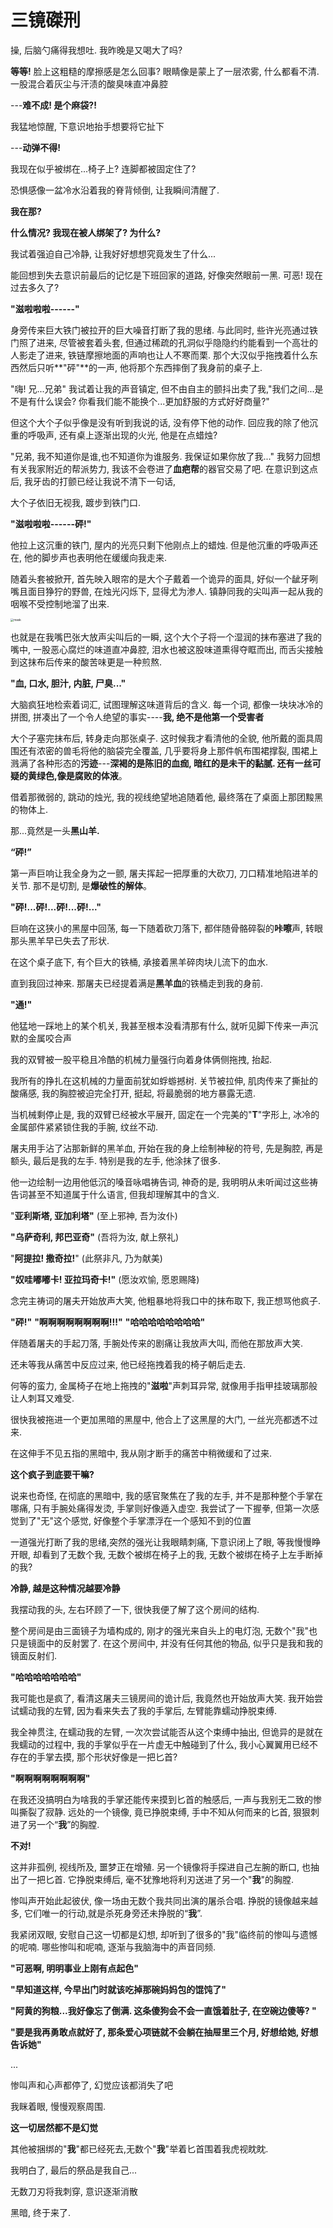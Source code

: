 # 三镜磔刑

操, 后脑勺痛得我想吐. 我昨晚是又喝大了吗?

**等等!** 脸上这粗糙的摩擦感是怎么回事? 眼睛像是蒙上了一层浓雾, 什么都看不清. 一股混合着灰尘与汗渍的酸臭味直冲鼻腔

---**难不成! 是个麻袋?!**

 我猛地惊醒, 下意识地抬手想要将它扯下

---**动弹不得!**

我现在似乎被绑在...椅子上? 连脚都被固定住了?

恐惧感像一盆冷水沿着我的脊背倾倒, 让我瞬间清醒了.

**我在那?**

**什么情况? 我现在被人绑架了? 为什么?** 

我试着强迫自己冷静, 让我好好想想究竟发生了什么...

能回想到失去意识前最后的记忆是下班回家的道路, 好像突然眼前一黑. 可恶! 现在过去多久了?

**"滋啦啦啦------"**

身旁传来巨大铁门被拉开的巨大噪音打断了我的思绪. 与此同时, 些许光亮通过铁门照了进来, 尽管被套着头套, 但通过稀疏的孔洞似乎隐隐约约能看到一个高壮的人影走了进来, 铁链摩擦地面的声响也让人不寒而栗. 那个大汉似乎拖拽着什么东西然后只听**"砰"**的一声, 他将那个东西摔倒了我身前的桌子上.

"嗨! 兄...兄弟" 我试着让我的声音镇定, 但不由自主的颤抖出卖了我,"我们之间...是不是有什么误会? 你看我们能不能换个...更加舒服的方式好好商量?" 

但这个大个子似乎像是没有听到我说的话, 没有停下他的动作. 回应我的除了他沉重的呼吸声, 还有桌上逐渐出现的火光, 他是在点蜡烛?

 "兄弟, 我不知道你是谁,也不知道你为谁服务. 我保证如果你放了我..." 我努力回想有关我家附近的帮派势力, 我该不会卷进了**血疤帮**的器官交易了吧. 在意识到这点后, 我牙齿的打颤已经让我说不清下一句话, 

大个子依旧无视我, 踱步到铁门口. 

**"滋啦啦啦------砰!"** 

他拉上这沉重的铁门, 屋内的光亮只剩下他刚点上的蜡烛. 但是他沉重的呼吸声还在, 他的脚步声也表明他在缓缓向我走来. 

随着头套被掀开, 首先映入眼帘的是大个子戴着一个诡异的面具, 好似一个龇牙咧嘴且面目狰狞的野兽, 在烛光闪烁下, 显得尤为渗人. 镇静同我的尖叫声一起从我的咽喉不受控制地溜了出来. 

<img src="./assets/mask.png" alt="mask" style="zoom:33%;" />

也就是在我嘴巴张大放声尖叫后的一瞬, 这个大个子将一个湿润的抹布塞进了我的嘴中, 一股恶心腐烂的味道直冲鼻腔, 泪水也被这股味道熏得夺眶而出, 而舌尖接触到这抹布后传来的酸苦味更是一种煎熬.  

**"血, 口水, 胆汁, 内脏, 尸臭..."**

大脑疯狂地检索着词汇, 试图理解这味道背后的含义. 每一个词, 都像一块块冰冷的拼图, 拼凑出了一个令人绝望的事实----**我, 绝不是他第一个受害者**

大个子塞完抹布后, 转身走向那张桌子. 这时候我才看清他的全貌, 他所戴的面具周围还有浓密的兽毛将他的脑袋完全覆盖, 几乎要将身上那件帆布围裙撑裂, 围裙上溅满了各种形态的**污迹**---**深褐的是陈旧的血痂, 暗红的是未干的黏腻. 还有一丝可疑的黄绿色,像是腐败的体液**。

借着那微弱的, 跳动的烛光, 我的视线绝望地追随着他, 最终落在了桌面上那团黢黑的物体上.

那...竟然是一头**黑山羊.**

**“砰!”**

第一声巨响让我全身为之一颤, 屠夫挥起一把厚重的大砍刀, 刀口精准地陷进羊的关节. 那不是切割, 是**爆破性的解体**。

**"砰!...砰!...砰!...砰!..."**

巨响在这狭小的黑屋中回荡, 每一下随着砍刀落下, 都伴随骨骼碎裂的**咔嚓**声, 转眼那头黑羊早已失去了形状.

在这个桌子底下, 有个巨大的铁桶, 承接着黑羊碎肉块儿流下的血水.

直到我回过神来. 那屠夫已经提着满是**黑羊血**的铁桶走到我的身前. 

**"通!"** 

他猛地一踩地上的某个机关, 我甚至根本没看清那有什么, 就听见脚下传来一声沉默的金属咬合声

我的双臂被一股平稳且冷酷的机械力量强行向着身体俩侧拖拽, 抬起.

我所有的挣扎在这机械的力量面前犹如蜉蝣撼树. 关节被拉伸, 肌肉传来了撕扯的酸痛感, 我的胸腔被迫完全打开, 挺起, 将最脆弱的地方暴露无遗.

当机械剩停止是, 我的双臂已经被水平展开, 固定在一个完美的"**T**"字形上, 冰冷的金属部件紧紧锁住我的手腕, 纹丝不动. 

屠夫用手沾了沾那新鲜的黑羊血, 开始在我的身上绘制神秘的符号, 先是胸腔, 再是额头, 最后是我的左手. 特别是我的左手, 他涂抹了很多. 

他一边绘制一边用他低沉的嗓音咏唱祷告词, 神奇的是, 我明明从未听闻过这些祷告词甚至不知道属于什么语言, 但我却理解其中的含义. 

"**亚利斯塔, 亚加利塔"** 	(至上邪神, 吾为汝仆)

**"乌萨奇利, 邦巴亚奇"** 	(吾将为汝, 献上祭礼)

 "**阿提拉! 撒奇拉!**" 	     (此祭非凡, 乃为献美)

**"奴哇嘟嘟卡! 亚拉玛奇卡!"** (愿汝欢愉, 愿恩赐降)

念完主祷词的屠夫开始放声大笑, 他粗暴地将我口中的抹布取下, 我正想骂他疯子.

**"砰!"** **"啊啊啊啊啊啊啊啊!!!"** **"哈哈哈哈哈哈哈哈"**

伴随着屠夫的手起刀落, 手腕处传来的剧痛让我放声大叫, 而他在那放声大笑.

还未等我从痛苦中反应过来, 他已经拖拽着我的椅子朝后走去. 

何等的蛮力, 金属椅子在地上拖拽的"**滋啦**"声刺耳异常, 就像用手指甲挂玻璃那般让人刺耳又难受. 

很快我被拖进一个更加黑暗的黑屋中, 他合上了这黑屋的大门, 一丝光亮都透不过来. 

在这伸手不见五指的黑暗中, 我从刚才断手的痛苦中稍微缓和了过来.

**这个疯子到底要干嘛?**

说来也奇怪, 在彻底的黑暗中, 我的感官聚焦在了我的左手, 并不是那种整个手掌在哪痛, 只有手腕处痛得发烫, 手掌则好像遁入虚空. 我尝试了一下握拳, 但第一次感觉到了"无"这个感觉, 好像整个手掌漂浮在一个感知不到的位置

一道强光打断了我的思绪,突然的强光让我眼睛刺痛, 下意识闭上了眼, 等我慢慢睁开眼, 却看到了无数个我, 无数个被绑在椅子上的我, 无数个被绑在椅子上左手断掉的我?

**冷静, 越是这种情况越要冷静**

我摆动我的头, 左右环顾了一下, 很快我便了解了这个房间的结构. 

整个房间是由三面镜子为墙构成的, 刚才的强光来自头上的电灯泡, 无数个"我"也只是镜面中的反射罢了. 在这个房间中, 并没有任何其他的物品, 似乎只是我和我的镜面反射们. 

**"哈哈哈哈哈哈哈"**

我可能也是疯了, 看清这屠夫三镜房间的诡计后, 我竟然也开始放声大笑. 我开始尝试蠕动我的左臂, 因为看来失去了我的手掌后, 左臂能靠蠕动挣脱束缚. 

我全神贯注, 在蠕动我的左臂, 一次次尝试能否从这个束缚中抽出, 但诡异的是就在我蠕动的过程中, 我的手掌似乎在一片虚无中触碰到了什么, 我小心翼翼用已经不存在的手掌去摸, 那个形状好像是一把匕首?

**"啊啊啊啊啊啊啊啊"**

在我还没搞明白为啥我的手掌还能传来摸到匕首的触感后, 一声与我别无二致的惨叫撕裂了寂静. 远处的一个镜像, 竟已挣脱束缚, 手中不知从何而来的匕首, 狠狠刺进了另一个“**我**”的胸膛.

**不对!**

这并非孤例, 视线所及, 噩梦正在增殖. 另一个镜像将手探进自己左腕的断口, 也抽出了一把匕首. 它挣脱束缚后, 毫不犹豫地将利刃送进了另一个"**我**"的胸膛.

惨叫声开始此起彼伏, 像一场由无数个我共同出演的屠杀合唱. 挣脱的镜像越来越多, 它们唯一的行动,就是杀死身旁还未挣脱的“**我**”.

我紧闭双眼, 安慰自己这一切都是幻想, 却听到了很多的"我"临终前的惨叫与遗憾的呢喃. 哪些惨叫和呢喃, 逐渐与我脑海中的声音同频.

**"可恶啊, 明明事业上刚有点起色"**

**"早知道这样, 今早出门时就该吃掉那碗妈妈包的馄饨了"**

**"阿黄的狗粮...我好像忘了倒满. 这条傻狗会不会一直饿着肚子, 在空碗边傻等? "**

**"要是我再勇敢点就好了, 那条爱心项链就不会躺在抽屉里三个月, 好想给她, 好想告诉她"**

...

惨叫声和心声都停了, 幻觉应该都消失了吧

我眯着眼, 慢慢观察周围.

**这一切居然都不是幻觉**

其他被捆绑的"**我**"都已经死去,无数个"**我**"举着匕首围着我虎视眈眈. 

我明白了, 最后的祭品是我自己...

无数刀刃将我刺穿, 意识逐渐消散

黑暗, 终于来了. 

